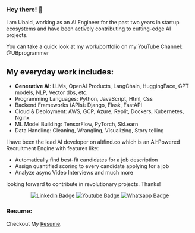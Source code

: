 ### Hey there! 👋

I am Ubaid, working as an AI Engineer for the past two years in startup ecosystems and have been actively contributing to cutting-edge AI projects.

You can take a quick look at my work/portfolio on my YouTube Channel: @UBprogrammer

## My everyday work includes: 
- **Generative AI**: LLMs, OpenAI Products, LangChain, HuggingFace, GPT models, NLP, Vector dbs, etc.
- Programming Languages: Python, JavaScript, Html, Css
- Backend Frameworks (APIs): Django, Flask, FastAPI
- Cloud & Deployment: AWS, GCP, Azure, Replit, Dockers, Kubernetes, Nginx
- ML Model Building: TensorFlow, PyTorch, SkLearn
- Data Handling: Cleaning, Wrangling, Visualizing, Story telling

I have been the lead AI developer on altfind.co which is an AI-Powered Recruitment Engine with features like:
- Automatically find best-fit candidates for a job description
- Assign quantified scoring to every candidate applying for a job
- Analyze async Video Interviews and much more

looking forward to contribute in revolutionary projects.
Thanks!

<div id="header" align="center">
  <div id="badges">
    <a href="https://www.linkedin.com/in/ubaidahmadceh/">
      <img src="https://img.shields.io/badge/LinkedIn-blue?style=for-the-badge&logo=linkedin&logoColor=white" alt="LinkedIn Badge"/>
    </a>
    <a href="https://www.youtube.com/channel/UCtIKyejnNPYaEXB5sgYADlg">
      <img src="https://img.shields.io/badge/YouTube-red?style=for-the-badge&logo=youtube&logoColor=white" alt="Youtube Badge"/>
    </a>
    <a href="https://wa.me/923484122900">
      <img src="https://img.shields.io/badge/Whatsapp-darkgreen?style=for-the-badge&logo=whatsapp&logoColor=white" alt="Whatsapp Badge"/>
    </a>
  </div>
</div>

### Resume:
Checkout My [Resume](https://drive.google.com/file/d/1GefnA2e-Rb236da823rD55zXqYXieaPG/view?usp=sharing).

<!--
**ubaidahmadceh/ubaidahmadceh** is a ✨ _special_ ✨ repository because its `README.md` (this file) appears on your GitHub profile.

Here are some ideas to get you started:

- 🔭 I’m currently working on ...
- 🌱 I’m currently learning ...
- 👯 I’m looking to collaborate on ...
- 🤔 I’m looking for help with ...
- 💬 Ask me about ...
- 📫 How to reach me: ...
- 😄 Pronouns: ...
- ⚡ Fun fact: ...
-->
